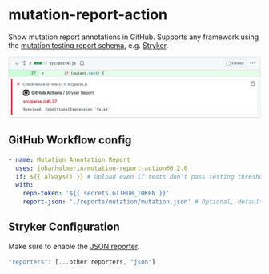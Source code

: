 # mutation-report-action

Show mutation report annotations in GitHub. Supports any framework using the
[mutation testing report schema][schema], e.g. [Stryker][stryker].

![GitHub Stryker Annotation Example](./images/annotation.png)

## GitHub Workflow config

```yaml
- name: Mutation Annotation Report
  uses: johanholmerin/mutation-report-action@0.2.0
  if: ${{ always() }} # Upload even if tests don't pass testing threshold
  with:
    repo-token: '${{ secrets.GITHUB_TOKEN }}'
    report-json: './reports/mutation/mutation.json' # Optional, default
```

## Stryker Configuration

Make sure to enable the [JSON reporter][stryker-json-reporter].

```javascript
"reporters": [...other reporters, "json"]
```

[schema]: https://github.com/stryker-mutator/mutation-testing-elements/tree/master/packages/report-schema
[stryker]: https://stryker-mutator.io/
[stryker-json-reporter]: https://stryker-mutator.io/docs/stryker-js/configuration#reporters-string

